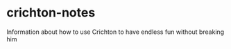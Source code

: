 crichton-notes
==============

Information about how to use Crichton to have endless fun without breaking him
